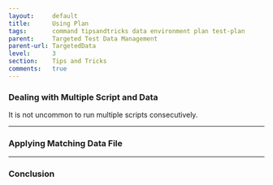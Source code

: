 ```yaml
---
layout:     default
title:      Using Plan
tags:       command tipsandtricks data environment plan test-plan
parent:     Targeted Test Data Management
parent-url: TargetedData
level:      3
section:    Tips and Tricks
comments:   true
---
```


### Dealing with Multiple Script and Data
It is not uncommon to run multiple scripts consecutively.

-----

### Applying Matching Data File

-----

### Conclusion
